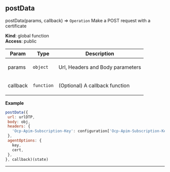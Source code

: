 ## postData

postData(params, callback) ⇒ <code>Operation</code>
Make a POST request with a certificate

**Kind**: global function  
**Access**: public  
<table>
  <thead>
    <tr>
      <th>Param</th><th>Type</th><th>Description</th>
    </tr>
  </thead>
  <tbody>
<tr>
    <td>params</td><td><code>object</code></td><td><p>Url, Headers and Body parameters</p>
</td>
    </tr><tr>
    <td>callback</td><td><code>function</code></td><td><p>(Optional) A callback function</p>
</td>
    </tr>  </tbody>
</table>

**Example**  
```js
postData({
 url: urlDTP,
 body: obj,
 headers: {
   'Ocp-Apim-Subscription-Key': configuration['Ocp-Apim-Subscription-Key'],
 },
 agentOptions: {
   key,
   cert,
 },
}, callback)(state)
```

* * *

